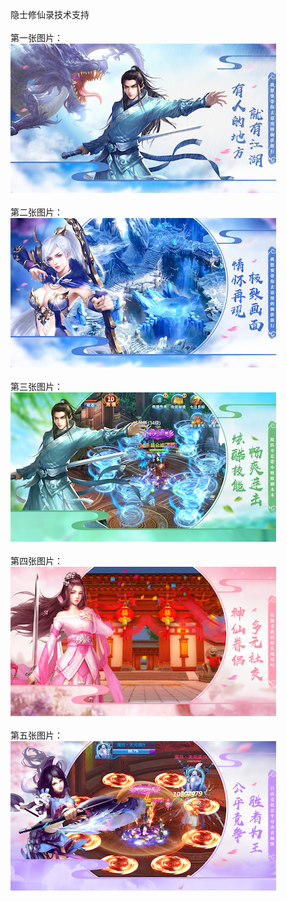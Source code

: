 隐士修仙录技术支持</br></br>
第一张图片：</br>
![](https://github.com/paodao/paemeng/blob/ysxxl/1.jpg?raw=true)</br></br>
第二张图片：</br>
![](https://github.com/paodao/paemeng/blob/ysxxl/2.jpg?raw=true)</br></br>
第三张图片：</br>
![](https://github.com/paodao/paemeng/blob/ysxxl/3.jpg?raw=true)</br></br>
第四张图片：</br>
![](https://github.com/paodao/paemeng/blob/ysxxl/4.jpg?raw=true)</br></br>
第五张图片：</br>
![](https://github.com/paodao/paemeng/blob/ysxxl/5.jpg?raw=true)</br></br>
